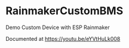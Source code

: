 # RainmakerCustomBMS
Demo Custom Device with ESP Rainmaker

Documented at https://youtu.be/eYVtHuLk008
